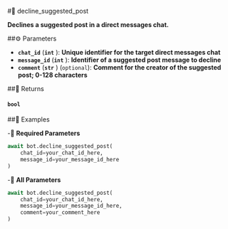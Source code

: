 #🔧 decline_suggested_post

**Declines a suggested post in a direct messages chat.**

##⚙️ Parameters

- **`chat_id`** (**`int`** ): **Unique identifier for the target direct messages chat**
- **`message_id`** (**`int`** ): **Identifier of a suggested post message to decline**
- **`comment`** (**`str`** ) (`optional`): **Comment for the creator of the suggested post; 0-128 characters**

##📲 Returns

#### `bool`

##📀 Examples

-🪫 **Required Parameters**

```python
await bot.decline_suggested_post(
    chat_id=your_chat_id_here,
    message_id=your_message_id_here
)
```

-🔋 **All Parameters**

```python
await bot.decline_suggested_post(
    chat_id=your_chat_id_here,
    message_id=your_message_id_here,
    comment=your_comment_here
)
```
